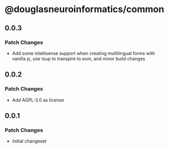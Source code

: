 # @douglasneuroinformatics/common

## 0.0.3

### Patch Changes

- Add some intellisense support when creating multilingual forms with vanilla js, use tsup to transpire to esm, and minor build changes

## 0.0.2

### Patch Changes

- Add AGPL-3.0 as license

## 0.0.1

### Patch Changes

- Initial changeset
